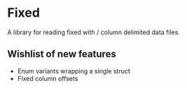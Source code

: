 # Fixed

A library for reading fixed with / column delimited data files.

## Wishlist of new features

 - Enum variants wrapping a single struct
 - Fixed column offsets
